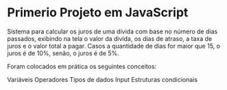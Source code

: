 # Primerio Projeto em JavaScript

  Sistema para calcular os juros de uma dívida com base no número de dias passados, exibindo na tela o valor da divida, os dias de atraso,
a taxa de juros e o valor total a pagar. 
Casos a quantidade de dias for maior que 15, o juros é de 10%, senão, o juros é de 5%.

Foram colocados em prática os seguintes conceitos:

Variáveis
Operadores
Tipos de dados
Input
Estruturas condicionais
